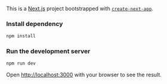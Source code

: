 This is a [Next.js](https://nextjs.org/) project bootstrapped with [`create-next-app`](https://github.com/vercel/next.js/tree/canary/packages/create-next-app).

### Install dependency

```bash
npm install
```

### Run the development server

```bash
npm run dev
```

Open [http://localhost:3000](http://localhost:3000) with your browser to see the result.
